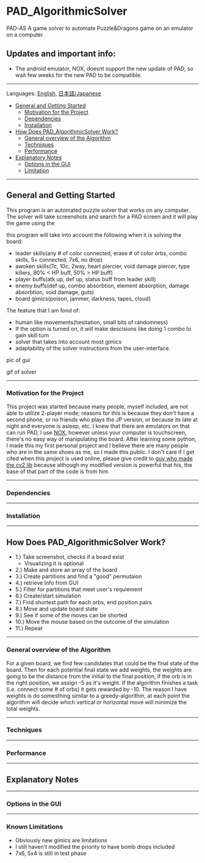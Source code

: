 # PAD_AlgorithmicSolver

PAD-AS
 A game solver to automate Puzzle&Dragons game on an emulator on a computer


## Updates and important info: 
- The android emulator, NOX, doesnt support the new update of PAD, so wait few weeks for the new PAD to be compatible.

---

 Languages: [English](README.md), [日本語/Japanese](README.jp.md)
 - [General and Getting Started](#getting-started)
     - [Motivation for the Project](#intro)
     - [Dependencies](#dependencies)
     - [Installation](#instalation)
 - [How Does PAD_AlgorithmicSolver Work?](#how-does-it-work)
     - [General overview of the Algorithm](#general-overview)
     - [Techniques](#techniques)
     - [Performance](#performance)
 - [Explanatory Notes](#explanation)
     - [Options in the GUI](#option-gui)
     - [Limitation](#limitation)



--- 
<a id = "getting-started"></a> 
## General and Getting Started
This program is an automated puzzle solver that works on any computer.  The solver will take screenshots and search for a PAD screen and it will play the game using the 


this program will take into account the following when it is solving the board:
 - leader skills(any # of color connected, erase # of color orbs, combo skills, 5+ connected, 7x6, no drop)
 - awoken skills(7c, 10c, 2way, heart piercier, void damage piercer, type killers, 80% < HP buff, 50% > HP buff)
 - player buffs(atk up, def up, status buff from leader skill)
 - enemy buffs(def up, combo absorbtion, element absorption, damage absorbtion, void damage, guts)
 - board gimics(poison, jammer, darkness, tapes, cloud)
 
The feature that I am fond of:
 - human like movements(hesitation, small bits of randomness)
 - If the option is turned on, it will make descisions like doing 1 combo to gain skill turn
 - solver that takes into account most gimics
 - adaptability of the solver
instructions from the user-interface.

pic of gui 

gif of solver


---
<a id = "intro"></a> 
### Motivation for the Project
This project was started because many people, myself included, are not able to utilize 2-player mode; reasons for this is because they don't have a second phone, or no friends who plays the JP version, or because its late at night and everyone is asleep, etc.
I knew that there are emulators on that can run PAD, I use [NOX](), however unless your computer is touchscreen, there's no easy way of manipulating the board.  After learning some python, I made this my first personal project and I believe there are many people who are in the same shoes as me, so I made this public.
I don't care if I get cited when this project is used online, please give credit to [guy who made the cv2 lib](#) because although my modified version is powerful that his, the base of that part of the code is from him.


---
<a id = "dependencies"></a> 
### Dependencies

---
<a id = "instalation"></a> 
### Installation


---
<a id = "how-does-it-work"></a> 
## How Does PAD_AlgorithmicSolver Work?
 - 1.) Take screenshot, checks if a board exist
    - Visualizing it is optional
 - 2.) Make and store an array of the board
 - 3.) Create partitions and find a "good" permutaion
 - 4.) retrieve Info from GUI
 - 5.) Filter for partitions that meet user's requiement
 - 6.) Create/start simulation
 - 7.) Find shortest path for each orbs, end position pairs
 - 8.) Move and update board state
 - 9.) See if some of the moves can be shorted
 - 10.) Move the mouse based on the outcome of the simulation
 - 11.) Repeat


---
<a id = "general-overview"></a> 
### General overview of the Algorithm






For a given board, we find few candidates that could be the final state of the board.  Then for each potential final state we add weights, the weights are going to be the distance from the initial to the final position, if the orb is in the right position, we assign -5 as it's weight.  If the algorithm finishes a task (i.e. connect some # of orbs) it gets rewarded by -10.
The reason I have weights is do somesthing similar to a greedy-algorithm, at each point the algorithm will decide which vertical or horizontal move will minimize the total weights.


---
<a id = "techniques"></a> 
### Techniques



---
<a id = "performance"></a> 
### Performance


---
<a id = "explanation"></a> 
## Explanatory Notes


---
<a id = "option-gui"></a>
### Options in the GUI



---
<a id = "limitation"></a>
### Known Limitations
- Obviously new gimics are limitations
- I still haven't modified the priority to have bomb drops included
- 7x6, 5x4 is still in test phase
